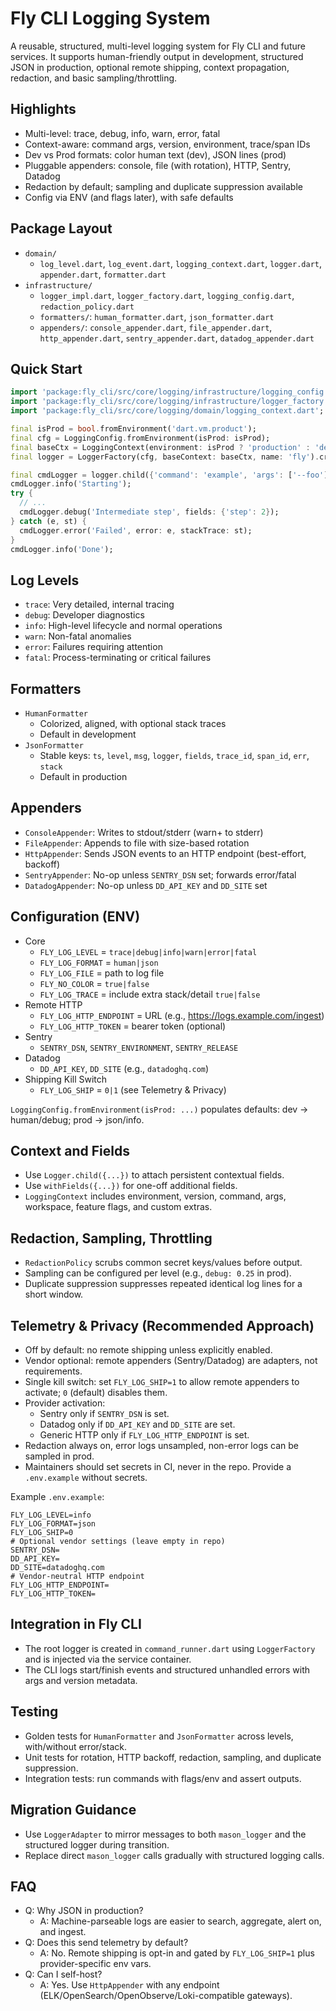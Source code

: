 # Fly CLI Logging System

A reusable, structured, multi-level logging system for Fly CLI and future services. It supports
human-friendly output in development, structured JSON in production, optional remote shipping,
context propagation, redaction, and basic sampling/throttling.

## Highlights

- Multi-level: trace, debug, info, warn, error, fatal
- Context-aware: command args, version, environment, trace/span IDs
- Dev vs Prod formats: color human text (dev), JSON lines (prod)
- Pluggable appenders: console, file (with rotation), HTTP, Sentry, Datadog
- Redaction by default; sampling and duplicate suppression available
- Config via ENV (and flags later), with safe defaults

## Package Layout

- `domain/`
  - `log_level.dart`, `log_event.dart`, `logging_context.dart`, `logger.dart`, `appender.dart`,
    `formatter.dart`
- `infrastructure/`
  - `logger_impl.dart`, `logger_factory.dart`, `logging_config.dart`, `redaction_policy.dart`
  - `formatters/`: `human_formatter.dart`, `json_formatter.dart`
  - `appenders/`: `console_appender.dart`, `file_appender.dart`, `http_appender.dart`,
    `sentry_appender.dart`, `datadog_appender.dart`

## Quick Start
```dart
import 'package:fly_cli/src/core/logging/infrastructure/logging_config.dart';
import 'package:fly_cli/src/core/logging/infrastructure/logger_factory.dart';
import 'package:fly_cli/src/core/logging/domain/logging_context.dart';

final isProd = bool.fromEnvironment('dart.vm.product');
final cfg = LoggingConfig.fromEnvironment(isProd: isProd);
final baseCtx = LoggingContext(environment: isProd ? 'production' : 'development');
final logger = LoggerFactory(cfg, baseContext: baseCtx, name: 'fly').createRoot();

final cmdLogger = logger.child({'command': 'example', 'args': ['--foo']});
cmdLogger.info('Starting');
try {
  // ...
  cmdLogger.debug('Intermediate step', fields: {'step': 2});
} catch (e, st) {
  cmdLogger.error('Failed', error: e, stackTrace: st);
}
cmdLogger.info('Done');
```

## Log Levels
- `trace`: Very detailed, internal tracing
- `debug`: Developer diagnostics
- `info`: High-level lifecycle and normal operations
- `warn`: Non-fatal anomalies
- `error`: Failures requiring attention
- `fatal`: Process-terminating or critical failures

## Formatters
- `HumanFormatter`
  - Colorized, aligned, with optional stack traces
  - Default in development
- `JsonFormatter`
  - Stable keys: `ts`, `level`, `msg`, `logger`, `fields`, `trace_id`, `span_id`, `err`, `stack`
  - Default in production

## Appenders
- `ConsoleAppender`: Writes to stdout/stderr (warn+ to stderr)
- `FileAppender`: Appends to file with size-based rotation
- `HttpAppender`: Sends JSON events to an HTTP endpoint (best-effort, backoff)
- `SentryAppender`: No-op unless `SENTRY_DSN` set; forwards error/fatal
- `DatadogAppender`: No-op unless `DD_API_KEY` and `DD_SITE` set

## Configuration (ENV)
- Core
  - `FLY_LOG_LEVEL` = `trace|debug|info|warn|error|fatal`
  - `FLY_LOG_FORMAT` = `human|json`
  - `FLY_LOG_FILE` = path to log file
  - `FLY_NO_COLOR` = `true|false`
  - `FLY_LOG_TRACE` = include extra stack/detail `true|false`
- Remote HTTP
  - `FLY_LOG_HTTP_ENDPOINT` = URL (e.g., https://logs.example.com/ingest)
  - `FLY_LOG_HTTP_TOKEN` = bearer token (optional)
- Sentry
  - `SENTRY_DSN`, `SENTRY_ENVIRONMENT`, `SENTRY_RELEASE`
- Datadog
  - `DD_API_KEY`, `DD_SITE` (e.g., `datadoghq.com`)
- Shipping Kill Switch
  - `FLY_LOG_SHIP` = `0|1` (see Telemetry & Privacy)

`LoggingConfig.fromEnvironment(isProd: ...)` populates defaults: dev → human/debug; prod → json/info.

## Context and Fields
- Use `Logger.child({...})` to attach persistent contextual fields.
- Use `withFields({...})` for one-off additional fields.
- `LoggingContext` includes environment, version, command, args, workspace, feature flags, and custom extras.

## Redaction, Sampling, Throttling
- `RedactionPolicy` scrubs common secret keys/values before output.
- Sampling can be configured per level (e.g., `debug: 0.25` in prod).
- Duplicate suppression suppresses repeated identical log lines for a short window.

## Telemetry & Privacy (Recommended Approach)
- Off by default: no remote shipping unless explicitly enabled.
- Vendor optional: remote appenders (Sentry/Datadog) are adapters, not requirements.
- Single kill switch: set `FLY_LOG_SHIP=1` to allow remote appenders to activate; `0` (default) disables them.
- Provider activation:
  - Sentry only if `SENTRY_DSN` is set.
  - Datadog only if `DD_API_KEY` and `DD_SITE` are set.
  - Generic HTTP only if `FLY_LOG_HTTP_ENDPOINT` is set.
- Redaction always on, error logs unsampled, non-error logs can be sampled in prod.
- Maintainers should set secrets in CI, never in the repo. Provide a `.env.example` without secrets.

Example `.env.example`:
```
FLY_LOG_LEVEL=info
FLY_LOG_FORMAT=json
FLY_LOG_SHIP=0
# Optional vendor settings (leave empty in repo)
SENTRY_DSN=
DD_API_KEY=
DD_SITE=datadoghq.com
# Vendor-neutral HTTP endpoint
FLY_LOG_HTTP_ENDPOINT=
FLY_LOG_HTTP_TOKEN=
```

## Integration in Fly CLI
- The root logger is created in `command_runner.dart` using `LoggerFactory` and is injected via the service container.
- The CLI logs start/finish events and structured unhandled errors with args and version metadata.

## Testing
- Golden tests for `HumanFormatter` and `JsonFormatter` across levels, with/without error/stack.
- Unit tests for rotation, HTTP backoff, redaction, sampling, and duplicate suppression.
- Integration tests: run commands with flags/env and assert outputs.

## Migration Guidance
- Use `LoggerAdapter` to mirror messages to both `mason_logger` and the structured logger during transition.
- Replace direct `mason_logger` calls gradually with structured logging calls.

## FAQ
- Q: Why JSON in production?
  - A: Machine-parseable logs are easier to search, aggregate, alert on, and ingest.
- Q: Does this send telemetry by default?
  - A: No. Remote shipping is opt-in and gated by `FLY_LOG_SHIP=1` plus provider-specific env vars.
- Q: Can I self-host?
  - A: Yes. Use `HttpAppender` with any endpoint (ELK/OpenSearch/OpenObserve/Loki-compatible gateways).


